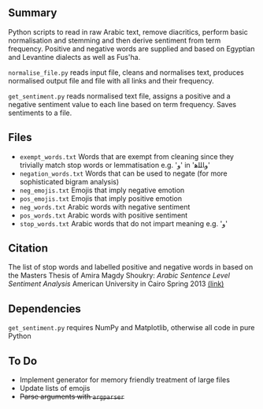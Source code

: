## Summary

Python scripts to read in raw Arabic text, remove diacritics, perform basic normalisation and stemming and then derive sentiment from term frequency. Positive and negative words are supplied and based on Egyptian and Levantine dialects as well as Fus'ha.

`normalise_file.py` reads input file, cleans and normalises text, produces normalised output file and file with all links and their frequency.

`get_sentiment.py` reads normalised text file, assigns a positive and a negative sentiment value to each line based on term frequency. Saves sentiments to a file.

## Files

- `exempt_words.txt` Words that are exempt from cleaning since they trivially match stop words or lemmatisation e.g. 'و' in 'ﻭﺎﻠﻠﻫ'  
- `negation_words.txt` Words that can be used to negate (for more sophisticated bigram analysis)  
- `neg_emojis.txt` Emojis that imply negative emotion  
- `pos_emojis.txt` Emojis that imply positive emotion  
- `neg_words.txt` Arabic words with negative sentiment  
- `pos_words.txt` Arabic words with positive sentiment  
- `stop_words.txt` Arabic words that do not impart meaning e.g. 'و'

## Citation

The list of stop words and labelled positive and negative words in based on the Masters Thesis of Amira Magdy Shoukry:
_Arabic Sentence Level Sentiment Analysis_
American University in Cairo
Spring 2013
[(link)](https://dar.aucegypt.edu/handle/10526/3536)

## Dependencies

`get_sentiment.py` requires NumPy and Matplotlib, otherwise all code in pure Python

## To Do

- Implement generator for memory friendly treatment of large files
- Update lists of emojis  
- ~~Parse arguments with `argparser`~~
